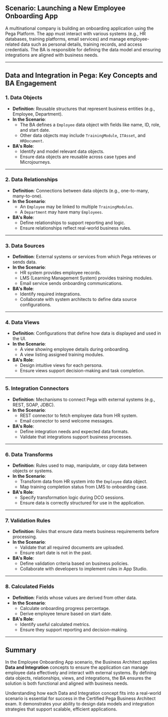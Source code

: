 ## Scenario: Launching a New Employee Onboarding App

A multinational company is building an onboarding application using the Pega Platform. The app must interact with various systems (e.g., HR databases, training platforms, email services) and manage employee-related data such as personal details, training records, and access credentials. The BA is responsible for defining the data model and ensuring integrations are aligned with business needs.

---

## Data and Integration in Pega: Key Concepts and BA Engagement

### 1. **Data Objects**
- **Definition**: Reusable structures that represent business entities (e.g., Employee, Department).
- **In the Scenario**:
    - The BA defines a `Employee` data object with fields like name, ID, role, and start date.
    - Other data objects may include `TrainingModule`, `ITAsset`, and `HRDocument`.
- **BA's Role**:
    - Identify and model relevant data objects.
    - Ensure data objects are reusable across case types and Microjourneys.

---

### 2. **Data Relationships**
- **Definition**: Connections between data objects (e.g., one-to-many, many-to-one).
- **In the Scenario**:
    - An `Employee` may be linked to multiple `TrainingModules`.
    - A `Department` may have many `Employees`.
- **BA's Role**:
    - Define relationships to support reporting and logic.
    - Ensure relationships reflect real-world business rules.

---

### 3. **Data Sources**
- **Definition**: External systems or services from which Pega retrieves or sends data.
- **In the Scenario**:
    - HR system provides employee records.
    - LMS (Learning Management System) provides training modules.
    - Email service sends onboarding communications.
- **BA's Role**:
    - Identify required integrations.
    - Collaborate with system architects to define data source configurations.

---

### 4. **Data Views**
- **Definition**: Configurations that define how data is displayed and used in the UI.
- **In the Scenario**:
    - A view showing employee details during onboarding.
    - A view listing assigned training modules.
- **BA's Role**:
    - Design intuitive views for each persona.
    - Ensure views support decision-making and task completion.

---

### 5. **Integration Connectors**
- **Definition**: Mechanisms to connect Pega with external systems (e.g., REST, SOAP, JDBC).
- **In the Scenario**:
    - REST connector to fetch employee data from HR system.
    - Email connector to send welcome messages.
- **BA's Role**:
    - Define integration needs and expected data formats.
    - Validate that integrations support business processes.

---

### 6. **Data Transforms**
- **Definition**: Rules used to map, manipulate, or copy data between objects or systems.
- **In the Scenario**:
    - Transform data from HR system into the `Employee` data object.
    - Map training completion status from LMS to onboarding case.
- **BA's Role**:
    - Specify transformation logic during DCO sessions.
    - Ensure data is correctly structured for use in the application.

---

### 7. **Validation Rules**
- **Definition**: Rules that ensure data meets business requirements before processing.
- **In the Scenario**:
    - Validate that all required documents are uploaded.
    - Ensure start date is not in the past.
- **BA's Role**:
    - Define validation criteria based on business policies.
    - Collaborate with developers to implement rules in App Studio.

---

### 8. **Calculated Fields**
- **Definition**: Fields whose values are derived from other data.
- **In the Scenario**:
    - Calculate onboarding progress percentage.
    - Derive employee tenure based on start date.
- **BA's Role**:
    - Identify useful calculated metrics.
    - Ensure they support reporting and decision-making.

---

## Summary

In the Employee Onboarding App scenario, the Business Architect applies **Data and Integration** concepts to ensure the application can manage employee data effectively and interact with external systems. By defining data objects, relationships, views, and integrations, the BA ensures the solution is both functional and aligned with business needs.

Understanding how each Data and Integration concept fits into a real-world scenario is essential for success in the Certified Pega Business Architect exam. It demonstrates your ability to design data models and integration strategies that support scalable, efficient applications.

